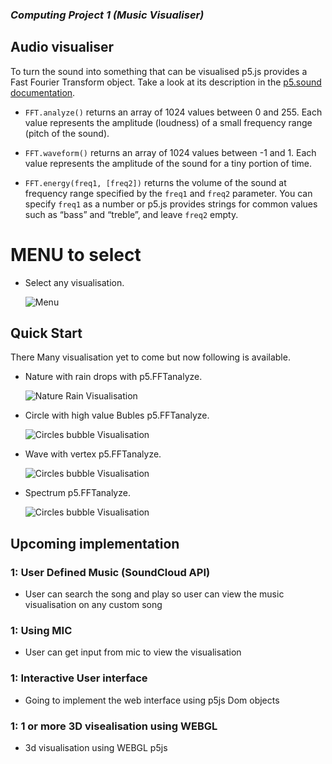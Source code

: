### *Computing Project  1 (Music Visualiser)*

## Audio visualiser


To turn the sound into something that can be visualised p5.js provides
a Fast Fourier Transform object. Take a look at its description in the
[p5.sound documentation](https://p5js.org/reference/#/p5.FFT).


- `FFT.analyze()` returns an array of 1024 values between 0
  and 255. Each value represents the amplitude (loudness) of a small
  frequency range (pitch of the sound).

- `FFT.waveform()` returns an array of 1024 values between -1
  and 1. Each value represents the amplitude of the sound for a tiny
  portion of time.

- `FFT.energy(freq1, [freq2])` returns the volume of the sound at
  frequency range specified by the `freq1` and `freq2` parameter. You
  can specify `freq1` as a number or p5.js provides strings for common
  values such as “bass” and “treble”, and leave `freq2` empty.

# MENU to select 

- Select any visualisation.

  ![Menu](https://github.com/notadepapel/MusicVisualisation/blob/master/assets/menu.gif)

## Quick Start

There Many visualisation yet to come but now following is available.

- Nature with rain drops with p5.FFTanalyze.

  ![Nature Rain Visualisation](https://github.com/notadepapel/MusicVisualisation/blob/master/assets/nature.gif)

- Circle with high value Bubles p5.FFTanalyze.

  ![Circles bubble Visualisation](https://github.com/notadepapel/MusicVisualisation/blob/master/assets/circle.gif)



- Wave with vertex p5.FFTanalyze.


  ![Circles bubble Visualisation](https://github.com/notadepapel/MusicVisualisation/blob/master/assets/wave.gif)


- Spectrum  p5.FFTanalyze.

  ![Circles bubble Visualisation](https://github.com/notadepapel/MusicVisualisation/blob/master/assets/spectrum.gif)

## Upcoming implementation
### 1: User Defined Music (SoundCloud API)
  - User can search the song and play so user can view the music visualisation on any custom song
### 1: Using MIC
  - User can get input from mic to view the visualisation

### 1: Interactive User interface
  - Going to implement the web interface using p5js Dom objects

### 1: 1 or more 3D visealisation using WEBGL
  - 3d visualisation using WEBGL p5js